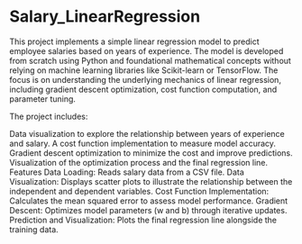 # Salary_LinearRegression
This project implements a simple linear regression model to predict employee salaries based on years of experience. 
The model is developed from scratch using Python and foundational mathematical concepts without relying on machine learning libraries like Scikit-learn or TensorFlow. The focus is on understanding the underlying mechanics of linear regression, including gradient descent optimization, cost function computation, and parameter tuning.

The project includes:

Data visualization to explore the relationship between years of experience and salary.
A cost function implementation to measure model accuracy.
Gradient descent optimization to minimize the cost and improve predictions.
Visualization of the optimization process and the final regression line.
Features
Data Loading: Reads salary data from a CSV file.
Data Visualization: Displays scatter plots to illustrate the relationship between the independent and dependent variables.
Cost Function Implementation: Calculates the mean squared error to assess model performance.
Gradient Descent: Optimizes model parameters (w and b) through iterative updates.
Prediction and Visualization: Plots the final regression line alongside the training data.

